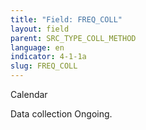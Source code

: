 ```yaml
---
title: "Field: FREQ_COLL"
layout: field
parent: SRC_TYPE_COLL_METHOD
language: en
indicator: 4-1-1a
slug: FREQ_COLL
---
```

Calendar

Data collection
Ongoing.
